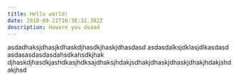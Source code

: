 ```yaml
---
title: Hello world!
date: 2018-08-21T16:36:32.382Z
description: Howare you doaad
---
```

asdadhaksjdhasjkdhaskdjhasdkjhaskjdhasdasd asdasdalksjdklasjdlkasdasd asdasasdasdasdahsdkahsdkjhak djhaskdjhasdkjashdkasjhdksajdhaksjhdakjsdhakjdhaskjdhaskjdhakjhdakjshdakjhsd
